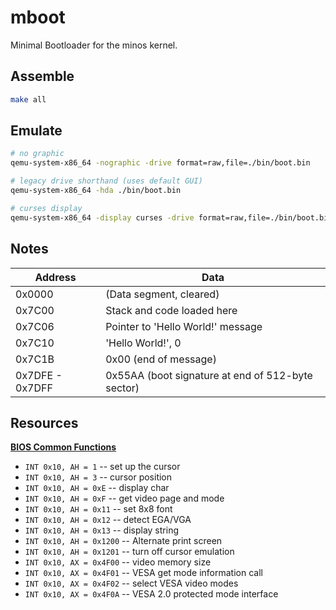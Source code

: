 # mboot

Minimal Bootloader for the minos kernel.

## Assemble

```bash
make all
```

## Emulate

```bash
# no graphic
qemu-system-x86_64 -nographic -drive format=raw,file=./bin/boot.bin

# legacy drive shorthand (uses default GUI)
qemu-system-x86_64 -hda ./bin/boot.bin

# curses display
qemu-system-x86_64 -display curses -drive format=raw,file=./bin/boot.bin
```


## Notes

Address      | Data
-------------|-----------
0x0000       | (Data segment, cleared)
0x7C00       | Stack and code loaded here
0x7C06       | Pointer to 'Hello World!' message
0x7C10       | 'Hello World!', 0 
0x7C1B       | 0x00 (end of message)
0x7DFE - 0x7DFF | 0x55AA (boot signature at end of 512-byte sector)

## Resources

[**BIOS Common Functions**](https://wiki.osdev.org/BIOS)

* `INT 0x10, AH = 1` -- set up the cursor
* `INT 0x10, AH = 3` -- cursor position
* `INT 0x10, AH = 0xE` -- display char
* `INT 0x10, AH = 0xF` -- get video page and mode
* `INT 0x10, AH = 0x11` -- set 8x8 font
* `INT 0x10, AH = 0x12` -- detect EGA/VGA
* `INT 0x10, AH = 0x13` -- display string
* `INT 0x10, AH = 0x1200` -- Alternate print screen
* `INT 0x10, AH = 0x1201` -- turn off cursor emulation
* `INT 0x10, AX = 0x4F00` -- video memory size
* `INT 0x10, AX = 0x4F01` -- VESA get mode information call
* `INT 0x10, AX = 0x4F02` -- select VESA video modes
* `INT 0x10, AX = 0x4F0A` -- VESA 2.0 protected mode interface